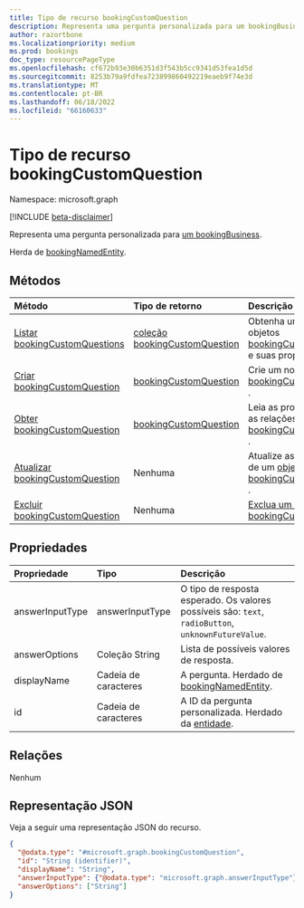 ```yaml
---
title: Tipo de recurso bookingCustomQuestion
description: Representa uma pergunta personalizada para um bookingBusiness.
author: razortbone
ms.localizationpriority: medium
ms.prod: bookings
doc_type: resourcePageType
ms.openlocfilehash: cf672b93e30b6351d3f543b5cc9341d53fea1d5d
ms.sourcegitcommit: 8253b79a9fdfea723899860492219eaeb9f74e3d
ms.translationtype: MT
ms.contentlocale: pt-BR
ms.lasthandoff: 06/18/2022
ms.locfileid: "66160633"
---
```

# <a name="bookingcustomquestion-resource-type"></a>Tipo de recurso bookingCustomQuestion

Namespace: microsoft.graph

[!INCLUDE [beta-disclaimer](../../includes/beta-disclaimer.md)]

Representa uma pergunta personalizada para [um bookingBusiness](bookingbusiness.md).

Herda de [bookingNamedEntity](../resources/bookingnamedentity.md).

## <a name="methods"></a>Métodos

| Método                                                                         | Tipo de retorno                                                               | Descrição                                                                                                       |
| :----------------------------------------------------------------------------- | :------------------------------------------------------------------------ | :---------------------------------------------------------------------------------------------------------------- |
| [Listar bookingCustomQuestions](../api/bookingbusiness-list-customquestions.md)            | [coleção bookingCustomQuestion](../resources/bookingcustomquestion.md) | Obtenha uma lista dos objetos [bookingCustomQuestion](../resources/bookingcustomquestion.md) e suas propriedades.    |
| [Criar bookingCustomQuestion](../api/bookingbusiness-post-customquestions.md) | [bookingCustomQuestion](../resources/bookingcustomquestion.md)            | Crie um novo [objeto bookingCustomQuestion](../resources/bookingcustomquestion.md) .                               |
| [Obter bookingCustomQuestion](../api/bookingcustomquestion-get.md)               | [bookingCustomQuestion](../resources/bookingcustomquestion.md)            | Leia as propriedades e as relações de um [objeto bookingCustomQuestion](../resources/bookingcustomquestion.md) . |
| [Atualizar bookingCustomQuestion](../api/bookingcustomquestion-update.md)         | Nenhuma     | Atualize as propriedades de um [objeto bookingCustomQuestion](../resources/bookingcustomquestion.md) .                 |
| [Excluir bookingCustomQuestion](../api/bookingcustomquestion-delete.md)         | Nenhuma                                                                      | [Exclua um objeto bookingCustomQuestion](../resources/bookingcustomquestion.md).                                  |

## <a name="properties"></a>Propriedades

| Propriedade        | Tipo              | Descrição                                                                                               |
| :-------------- | :---------------- | :-------------------------------------------------------------------------------------------------------- |
| answerInputType | answerInputType   | O tipo de resposta esperado. Os valores possíveis são: `text`, `radioButton`, `unknownFutureValue`.     |
| answerOptions   | Coleção String | Lista de possíveis valores de resposta.                                                                    |
| displayName     | Cadeia de caracteres            | A pergunta. Herdado de [bookingNamedEntity](../resources/bookingnamedentity.md). |
| id              | Cadeia de caracteres            | A ID da pergunta personalizada. Herdado da [entidade](../resources/entity.md).                           |

## <a name="relationships"></a>Relações

Nenhum

## <a name="json-representation"></a>Representação JSON

Veja a seguir uma representação JSON do recurso.

<!-- {
  "blockType": "resource",
  "keyProperty": "id",
  "@odata.type": "microsoft.graph.bookingCustomQuestion",
  "baseType": "microsoft.graph.bookingNamedEntity",
  "openType": false
}
-->

```json
{
  "@odata.type": "#microsoft.graph.bookingCustomQuestion",
  "id": "String (identifier)",
  "displayName": "String",
  "answerInputType": {"@odata.type": "microsoft.graph.answerInputType"},
  "answerOptions": ["String"]
}
```
